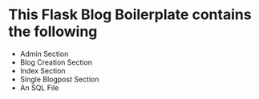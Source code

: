 #  This Flask Blog Boilerplate contains the following
- Admin Section 
- Blog Creation Section
- Index Section
- Single Blogpost Section
- An SQL File 